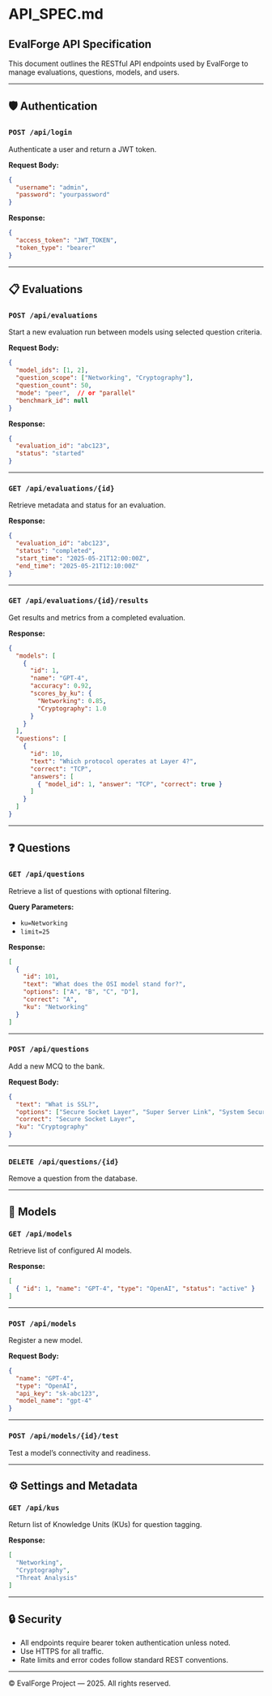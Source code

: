 # API_SPEC.md

## EvalForge API Specification

This document outlines the RESTful API endpoints used by EvalForge to manage evaluations, questions, models, and users.

---

## 🛡️ Authentication

### `POST /api/login`
Authenticate a user and return a JWT token.

**Request Body:**
```json
{
  "username": "admin",
  "password": "yourpassword"
}
```

**Response:**
```json
{
  "access_token": "JWT_TOKEN",
  "token_type": "bearer"
}
```

---

## 📋 Evaluations

### `POST /api/evaluations`
Start a new evaluation run between models using selected question criteria.

**Request Body:**
```json
{
  "model_ids": [1, 2],
  "question_scope": ["Networking", "Cryptography"],
  "question_count": 50,
  "mode": "peer",  // or "parallel"
  "benchmark_id": null
}
```

**Response:**
```json
{
  "evaluation_id": "abc123",
  "status": "started"
}
```

---

### `GET /api/evaluations/{id}`
Retrieve metadata and status for an evaluation.

**Response:**
```json
{
  "evaluation_id": "abc123",
  "status": "completed",
  "start_time": "2025-05-21T12:00:00Z",
  "end_time": "2025-05-21T12:10:00Z"
}
```

---

### `GET /api/evaluations/{id}/results`
Get results and metrics from a completed evaluation.

**Response:**
```json
{
  "models": [
    {
      "id": 1,
      "name": "GPT-4",
      "accuracy": 0.92,
      "scores_by_ku": {
        "Networking": 0.85,
        "Cryptography": 1.0
      }
    }
  ],
  "questions": [
    {
      "id": 10,
      "text": "Which protocol operates at Layer 4?",
      "correct": "TCP",
      "answers": [
        { "model_id": 1, "answer": "TCP", "correct": true }
      ]
    }
  ]
}
```

---

## ❓ Questions

### `GET /api/questions`
Retrieve a list of questions with optional filtering.

**Query Parameters:**
- `ku=Networking`
- `limit=25`

**Response:**
```json
[
  {
    "id": 101,
    "text": "What does the OSI model stand for?",
    "options": ["A", "B", "C", "D"],
    "correct": "A",
    "ku": "Networking"
  }
]
```

---

### `POST /api/questions`
Add a new MCQ to the bank.

**Request Body:**
```json
{
  "text": "What is SSL?",
  "options": ["Secure Socket Layer", "Super Server Link", "System Secure Layer", "Server Socket Layer"],
  "correct": "Secure Socket Layer",
  "ku": "Cryptography"
}
```

---

### `DELETE /api/questions/{id}`
Remove a question from the database.

---

## 🧠 Models

### `GET /api/models`
Retrieve list of configured AI models.

**Response:**
```json
[
  { "id": 1, "name": "GPT-4", "type": "OpenAI", "status": "active" }
]
```

---

### `POST /api/models`
Register a new model.

**Request Body:**
```json
{
  "name": "GPT-4",
  "type": "OpenAI",
  "api_key": "sk-abc123",
  "model_name": "gpt-4"
}
```

---

### `POST /api/models/{id}/test`
Test a model’s connectivity and readiness.

---

## ⚙️ Settings and Metadata

### `GET /api/kus`
Return list of Knowledge Units (KUs) for question tagging.

**Response:**
```json
[
  "Networking",
  "Cryptography",
  "Threat Analysis"
]
```

---

## 🔒 Security

- All endpoints require bearer token authentication unless noted.
- Use HTTPS for all traffic.
- Rate limits and error codes follow standard REST conventions.

---

© EvalForge Project — 2025. All rights reserved.
